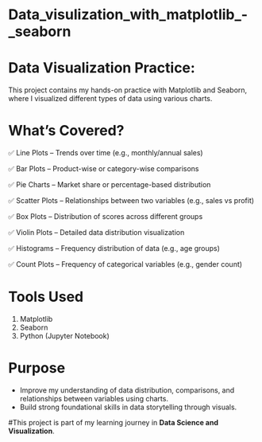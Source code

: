 # Data_visulization_with_matplotlib_-_seaborn


# Data Visualization Practice:
This project contains my hands-on practice with Matplotlib and Seaborn, where I visualized different types of data using various charts.

# What’s Covered?
✅ Line Plots – Trends over time (e.g., monthly/annual sales)

✅ Bar Plots – Product-wise or category-wise comparisons

✅ Pie Charts – Market share or percentage-based distribution

✅ Scatter Plots – Relationships between two variables (e.g., sales vs profit)

✅ Box Plots – Distribution of scores across different groups

✅ Violin Plots – Detailed data distribution visualization

✅ Histograms – Frequency distribution of data (e.g., age groups)

✅ Count Plots – Frequency of categorical variables (e.g., gender count)

# Tools Used
1. Matplotlib
2. Seaborn
3. Python (Jupyter Notebook)

# Purpose
* Improve my understanding of data distribution, comparisons, and relationships between variables using charts.
* Build strong foundational skills in data storytelling through visuals.

#This project is part of my learning journey in **Data Science and Visualization**.

